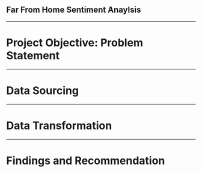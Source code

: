 ## Far From Home Sentiment Anaylsis

----
# Project Objective: Problem Statement





----
# Data Sourcing



----
# Data Transformation


----
# Findings and Recommendation
